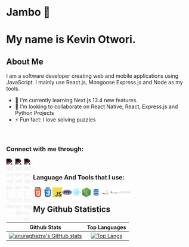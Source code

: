 # Jambo 👋 
# My name is Kevin Otwori.


## About Me
I am a software developer creating web and mobile applications using JavaScript. I mainly use React.js, Mongoose Express.js and Node as my tools. 


- 🔭 I'm currently learning Next.js 13.4  new features.
- 👯 I’m looking to collaborate on React Native, React, Express.js and Python Projects
- ⚡ Fun fact: I love solving puzzles

<br />

### Connect with me through:

[<img align="left"  style="filter: invert(100%); width: 24px;" alt="castercodes | Twitter" width="24px" src="https://cdn.jsdelivr.net/npm/simple-icons@v3/icons/twitter.svg" />][mytwitter]
[<img align="left"  style="filter: invert(100%); width: 24px;" alt="castercodes | LinkedIn" width="24px" src="https://cdn.jsdelivr.net/npm/simple-icons@v3/icons/linkedin.svg" />][mylinkedin]
[<img align="left"  style="filter: invert(100%); width: 24px;" alt="castercodes | Instagram" width="24px" src="https://cdn.jsdelivr.net/npm/simple-icons@v3/icons/facebook.svg" />][myfacebook]

<br />

### Language And Tools that I use:

[<img align="left" alt="HTML5" width="26px" src="https://raw.githubusercontent.com/github/explore/80688e429a7d4ef2fca1e82350fe8e3517d3494d/topics/html/html.png" />][html5]
[<img align="left" alt="CSS3" width="26px" src="https://raw.githubusercontent.com/github/explore/80688e429a7d4ef2fca1e82350fe8e3517d3494d/topics/css/css.png" />][css3]
[<img align="left" alt="JavaScript" width="26px" src="https://raw.githubusercontent.com/github/explore/80688e429a7d4ef2fca1e82350fe8e3517d3494d/topics/javascript/javascript.png" />][Javascript]
[<img align="left" alt="PHP" width="26px" src="https://raw.githubusercontent.com/github/explore/80688e429a7d4ef2fca1e82350fe8e3517d3494d/topics/php/php.png" />][php]
[<img align="left" alt="React" width="26px" src="https://raw.githubusercontent.com/github/explore/80688e429a7d4ef2fca1e82350fe8e3517d3494d/topics/react/react.png" />][react]
[<img align="left" alt="Node.js" width="26px" src="https://raw.githubusercontent.com/github/explore/80688e429a7d4ef2fca1e82350fe8e3517d3494d/topics/nodejs/nodejs.png" />][node]
[<img align="left" alt="SQL" width="26px" src="https://raw.githubusercontent.com/github/explore/80688e429a7d4ef2fca1e82350fe8e3517d3494d/topics/sql/sql.png" />][sql]
[<img align="left" alt="MySQL" width="26px" src="https://raw.githubusercontent.com/github/explore/80688e429a7d4ef2fca1e82350fe8e3517d3494d/topics/mysql/mysql.png" />][sql]
[<img align="left" alt="MongoDB" width="26px" src="https://raw.githubusercontent.com/github/explore/80688e429a7d4ef2fca1e82350fe8e3517d3494d/topics/mongodb/mongodb.png" />][mongo]
[<img align="left" alt="MongoDB" width="26px" src="https://raw.githubusercontent.com/github/explore/80688e429a7d4ef2fca1e82350fe8e3517d3494d/topics/express/express.png" />][express]
<br />
## My Github Statistics

Github Stats         |  Top Languages
:-------------------------:|:-------------------------:
[![anuraghazra's GitHub stats](https://github-readme-stats.vercel.app/api?username=castercodes&theme=gotham)](https://github.com/anuraghazra/github-readme-stats) |  [![Top Langs](https://github-readme-stats.vercel.app/api/top-langs/?username=castercodes&theme=gotham&layout=compact)](https://github.com/anuraghazra/github-readme-stats)

<!-- Ecommerce Website        |  Natours Website
:-------------------------:|:-------------------------:
[![Readme Card](https://github-readme-stats.vercel.app/api/pin/?username=castercodes&theme=gotham&repo=E-commerce-website)](https://github.com/anuraghazra/github-readme-stats) |  [![Readme Card](https://github-readme-stats.vercel.app/api/pin/?username=castercodes&theme=gotham&repo=natours)](https://github.com/anuraghazra/github-readme-stats) -->







[mytwitter]: https://twitter.com/CasterKno
[myfacebook]: https://www.facebook.com/kevin.caster.9655
[mylinkedin]: https://www.linkedin.com/in/kevin-caster-611431201/
[html5]:https://html5.org/
[css3]:https://www.w3.org/Style/CSS/Overview.en.html
[Javascript]:https://www.javascript.com/
[php]:https://www.php.net/
[react]:https://reactjs.org/
[node]:https://nodejs.org/en/
[sql]:https://www.mysql.com/
[mongo]:https://www.mongodb.com/
[express]:https://expressjs.com/

